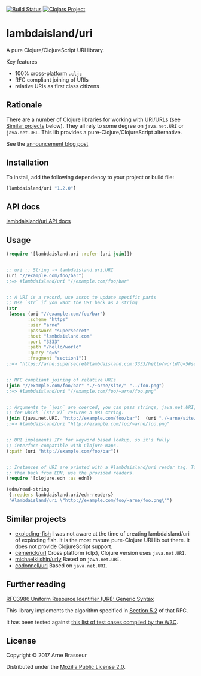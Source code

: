 [![Build Status](https://travis-ci.org/lambdaisland/uri.svg?branch=master)](https://travis-ci.org/lambdaisland/uri)
[![Clojars Project](https://img.shields.io/clojars/v/lambdaisland/uri.svg)](https://clojars.org/lambdaisland/uri)

# lambdaisland/uri

A pure Clojure/ClojureScript URI library.

Key features

- 100% cross-platform `.cljc`
- RFC compliant joining of URIs
- relative URIs as first class citizens

## Rationale

There are a number of Clojure libraries for working with URI/URLs (see
[Similar projects](#similar-projects) below). They all rely to some degree on
`java.net.URI` or `java.net.URL`. This lib provides a pure-Clojure/ClojureScript
alternative.

See the [announcement blog post](https://lambdaisland.com/blog/27-02-2017-announcing-lambdaisland-uri)

## Installation

To install, add the following dependency to your project or build file:

``` clojure
[lambdaisland/uri "1.2.0"]
```

## API docs

[lambdaisland/uri API docs](https://lambdaisland.github.io/uri/)

## Usage

``` clojure
(require '[lambdaisland.uri :refer [uri join]])


;; uri :: String -> lambdaisland.uri.URI
(uri "//example.com/foo/bar")
;;=> #lambdaisland/uri "//example.com/foo/bar"


;; A URI is a record, use assoc to update specific parts
;; Use `str` if you want the URI back as a string
(str
 (assoc (uri "//example.com/foo/bar")
        :scheme "https"
        :user "arne"
        :password "supersecret"
        :host "lambdaisland.com"
        :port "3333"
        :path "/hello/world"
        :query "q=5"
        :fragment "section1"))
;;=> "https://arne:supersecret@lambdaisland.com:3333/hello/world?q=5#section1"


;; RFC compliant joining of relative URIs
(join "//example.com/foo/bar" "./~arne/site/" "../foo.png")
;;=> #lambdaisland/uri "//example.com/foo/~arne/foo.png"


;; Arguments to `join` are coerced, you can pass strings, java.net.URI, or any x
;; for which `(str x)` returns a URI string.
(join (java.net.URI. "http://example.com/foo/bar")  (uri "./~arne/site/") "../foo.png")
;;=> #lambdaisland/uri "http://example.com/foo/~arne/foo.png"


;; URI implements IFn for keyword based lookup, so it's fully
;; interface-compatible with Clojure maps.
(:path (uri "http://example.com/foo/bar"))


;; Instances of URI are printed with a #lambdaisland/uri reader tag. To read
;; them back from EDN, use the provided readers.
(require '[clojure.edn :as edn])

(edn/read-string
 {:readers lambdaisland.uri/edn-readers}
 "#lambdaisland/uri \"http://example.com/foo/~arne/foo.png\"")
```

## Similar projects

* [exploding-fish](https://github.com/wtetzner/exploding-fish)
  I was not aware at the time of creating lambdaisland/uri of exploding fish. It
  is the most mature pure-Clojure URI lib out there. It does not provide
  ClojureScript support.
* [cemerick/url](https://github.com/cemerick/url)
  Cross platform (cljx), Clojure version uses `java.net.URI`.
* [michaelklishin/urly](https://github.com/michaelklishin/urly)
  Based on `java.net.URI`.
* [codonnell/uri](https://github.com/codonnell/uri)
  Based on `java.net.URI`.

## Further reading

[RFC3986 Uniform Resource Identifier (URI): Generic Syntax](https://www.ietf.org/rfc/rfc3986.txt)

This library implements the algorithm specified in [Section 5.2](https://tools.ietf.org/html/rfc3986#section-5.2) of that RFC.

It has been tested against [this list of test cases compiled by the W3C](https://www.w3.org/2004/04/uri-rel-test.html).

## License

Copyright © 2017 Arne Brasseur

Distributed under the [Mozilla Public License 2.0](https://www.mozilla.org/media/MPL/2.0/index.txt).
